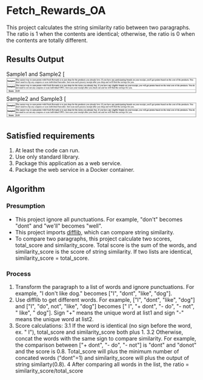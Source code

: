 # Fetch_Rewards_OA
This project calculates the string similarity ratio between two paragraphs. The ratio is 1 when the contents are identical; otherwise, the ratio is 0 when the contents are totally different. 

## Results Output
Sample1 and Sample2 [![s1_vs_s2](/pic/s1_vs_s2.png)
Sample2 and Sample3 [![s2_vs_s3](/pic/s1_vs_s2.png)
## Satisfied requirements
1. At least the code can run.
2. Use only standard library.
3. Package this application as a web service.
4. Package the web service in a Docker container.


## Algorithm
### Presumption
- This project ignore all punctuations. For example, "don't" becomes "dont" and "we'll" becomes "well".
- This project imports [difflib](https://docs.python.org/3/library/difflib.html), which can compare string similarity.
- To compare two paragraphs, this project calculate two scores, total_score and similarity_score. Total score is the sum of the words, and similarity_score is the score of string similarity. If two lists are identical, similarity_score = total_score. 

### Process
1. Transform the paragraph to a list of words and ignore punctuations. For example, "I don't like dog." becomes ["I", "dont", "like", "dog"].
2. Use difflib to get different words. For example, ["I", "dont", "like", "dog"] and ["I", "do", not", "like", "dog"] becomes [" I", "+ dont", "- do", "- not", " like", " dog"]. Sign "+" means the unique word at list1 and sign "-" means the unique word at list2.
3. Score calculations: 
3.1 If the word is identical (no sign before the word, ex. " I"), total_score and similarity_score both plus 1.
3.2 Otherwise, concat the words with the same sign to compare similarity. For example, the comparison between ["+ dont", "- do", "- not"] is "dont" and "donot" and the score is 0.8. Total_score will plus the minimum number of concated words ("dont"=1) and similarity_score will plus the output of string similarty(0.8).
4 After comparing all words in the list, the ratio = similarity_score/total_score

